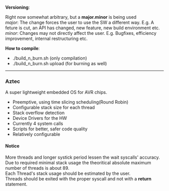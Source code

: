 **Versioning**: 

Right now somewhat arbitrary, but a **major.minor** is being used</br>
*major*: The change forces the user to use the SW a different way. E.g. A feture is cut, an API has changed, new feature, new build environment etc.</br>
*minor*: Changes may not directly affect the user. E.g. Bugfixes, efficiency improvement, internal restructuring etc.

**How to compile**:</br>
*  ./build_n_burn.sh        (only compilation)</br>
*  ./build_n_burn.sh upload (for burning as well)
___
### Aztec</br>
A super lightweight embedded OS for AVR chips.
* Preemptive, using time slicing scheduling(Round Robin)
* Configurable stack size for each thread
* Stack overflow detection
* Device Drivers for the HW
* Currently 4 system calls
* Scripts for better, safer code quality
* Relatively configurable
#### Notice
More threads and longer systick period lessen the wait syscalls' accuracy.</br>
Due to required minimal stack usage the theoritical absolute maximum number of threads is about 89.</br>
Each Thread's stack usage should be estimated by the user.</br>
Threads should be exited with the proper syscall and not with a **return** statement.</br>
